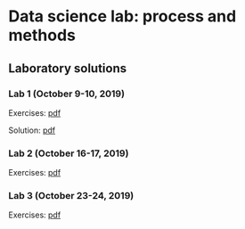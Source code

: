 # Data science lab: process and methods

## Laboratory solutions

### Lab 1 (October 9-10, 2019)
Exercises: [pdf](http://dbdmg.polito.it/wordpress/wp-content/uploads/2019/10/Data_Science_Lab___Lab_1.pdf)

Solution: [pdf](http://dbdmg.polito.it/wordpress/wp-content/uploads/2019/10/Lab1_Solution.pdf)

### Lab 2 (October 16-17, 2019)
Exercises: [pdf](http://dbdmg.polito.it/wordpress/wp-content/uploads/2019/10/Data_Science_Lab___Lab_2.pdf)

### Lab 3 (October 23-24, 2019)
Exercises: [pdf](http://dbdmg.polito.it/wordpress/wp-content/uploads/2019/10/Data_Science_Lab___Lab_3.pdf)
